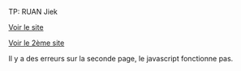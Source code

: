 TP: RUAN Jiek

[Voir le site](https://JiekRuan.github.io/TP_JS_banque_et_formulaire/bank_system.html)

[Voir le 2ème site](https://JiekRuan.github.io/TP_JS_banque_et_formulaire/form_age.html)

Il y a des erreurs sur la seconde page, le javascript fonctionne pas.

